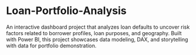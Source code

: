 # Loan-Portfolio-Analysis
An interactive dashboard project that analyzes loan defaults to uncover risk factors related to borrower profiles, loan purposes, and geography. Built with Power BI, this project showcases data modeling, DAX, and storytelling with data for portfolio demonstration.
